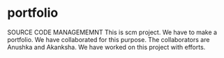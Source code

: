 # portfolio
SOURCE CODE MANAGEMEMNT
This is scm project.
We have to make a portfolio.
We have collaborated for this purpose.
The collaborators are Anushka and Akanksha.
We have worked on this project with efforts.
